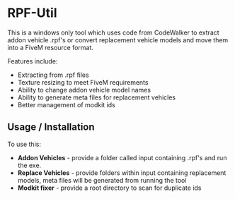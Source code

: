 # RPF-Util
This is a windows only tool which uses code from CodeWalker to extract addon vehicle .rpf's or convert replacement vehicle models and move them into a FiveM resource format.

Features include:
- Extracting from .rpf files
- Texture resizing to meet FiveM requirements
- Ability to change addon vehicle model names
- Ability to generate meta files for replacement vehicles
- Better management of modkit ids

## Usage / Installation
To use this:
- **Addon Vehicles** - provide a folder called input containing .rpf's and run the exe.
- **Replace Vehicles** - provide folders within input containing replacement models, meta files will be generated from running the tool
- **Modkit fixer** - provide a root directory to scan for duplicate ids
